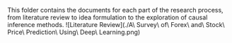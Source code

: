 This folder contains the documents for each part of the research process, from literature review to idea formulation to the exploration of causal inference methods.
![Literature Review](./A\ Survey\ of\ Forex\ and\ Stock\ Price\ Prediction\ Using\ Deep\ Learning.png)
